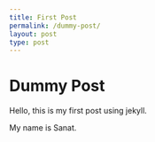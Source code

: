 ```yaml
---
title: First Post
permalink: /dummy-post/
layout: post
type: post
---
```


# Dummy Post

Hello, this is my first post using jekyll.

My name is Sanat.